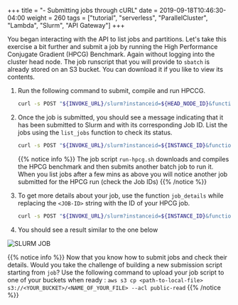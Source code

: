 +++
title = "- Submitting jobs through cURL"
date = 2019-09-18T10:46:30-04:00
weight = 260
tags = ["tutorial", "serverless", "ParallelCluster", "Lambda", "Slurm", "API Gateway"]
+++

You began interacting with the API to list jobs and partitions. Let's take this exercise a bit further and submit a job by running the High Performance Conjugate Gradient (HPCG) Benchmark. Again without logging into the cluster head node. The job runscript that you will provide to `sbatch` is already stored on an S3 bucket. You can download it if you like to view its contents.

1. Run the following command to submit, compile and run HPCCG.

     ```bash
     curl -s POST "${INVOKE_URL}/slurm?instanceid=${HEAD_NODE_ID}&function=submit_job&jobscript_location=aws-hpc-workshops/run-hpcg.sh" -H 'submitopts: --job-name=HPCG --partition=ondemand'
     ```

2. Once the job is submitted, you should see a message indicating that it has been submitted to Slurm and with its corresponding Job ID. List the jobs using the `list_jobs` function to check its status.

      ```bash
      curl -s POST "${INVOKE_URL}/slurm?instanceid=${INSTANCE_ID}&function=list_jobs"
      ```
   {{% notice info %}}
   The job script `run-hpcg.sh`  downloads and compiles the HPCG benchmark and then submits another batch job to run it. When you list jobs after a few mins as above you will notice another job submitted for the HPCG run (check the Job IDs)
   {{% /notice %}}


3. To get more details about your job, use the function `job_details` while replacing the `<JOB-ID>` string with the ID of your HPCG job.

      ```bash
      curl -s POST "${INVOKE_URL}/slurm?instanceid=${INSTANCE_ID}&function=job_details&jobid=<JOB-ID>" # Specify the JobId in the <JOB-ID> field
      ```

4. You should see a result similar to the one below

![SLURM JOB](/images/serverless/slurm-job-1.png)


{{% notice info %}}
Now that you know how to submit jobs and check their details. Would you take the challenge of building a new submission script starting from `job`? Use the following command to upload your job script to one of your buckets when ready : `aws s3 cp <path-to-local-file> s3://<YOUR_BUCKET>/<NAME_OF_YOUR_FILE> --acl public-read`
{{% /notice %}}
